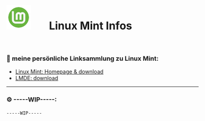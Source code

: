 # ![LinuxMint](https://github.com/Michellesdreamplace/Linux_Infos/blob/main/pix/icons_64x64/LinuxMint.png)⠀ ⠀Linux Mint Infos
 ⠀ ⠀ ⠀ ⠀ ⠀ ⠀ 
 ⠀ ⠀ ⠀ ⠀ ⠀ ⠀ 
### 🔗 meine persönliche Linksammlung zu Linux Mint:
- [Linux Mint: Homepage & download](https://www.linuxmint.com/)
- [LMDE: download](https://www.linuxmint.com/download_lmde.php)
 ⠀ ⠀ ⠀ ⠀ ⠀ ⠀ 
 ⠀ ⠀ ⠀ ⠀ ⠀ ⠀
______________________________________________________________________________________________________
### ⚙️ -----WIP-----:
```
-----WIP-----
```
 ⠀ ⠀ ⠀ ⠀ ⠀
